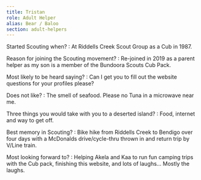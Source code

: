 ```yaml
---
title: Tristan
role: Adult Helper
alias: Bear / Baloo
section: adult-helpers
---
```


Started Scouting when?
: At Riddells Creek Scout Group as a Cub in 1987.

Reason for joining the Scouting movement?
: Re-joined in 2019 as a parent helper as my son is a member of the Bundoora Scouts Cub Pack.

Most likely to be heard saying?
: Can I get you to fill out the website questions for your profiles please?

Does not like?
: The smell of seafood. Please no Tuna in a microwave near me.

Three things you would take with you to a deserted island?
: Food, internet and way to get off.

Best memory in Scouting?
: Bike hike from Riddells Creek to Bendigo over four days with a McDonalds drive/cycle-thru thrown in and return trip by V/Line train.

Most looking forward to?
: Helping Akela and Kaa to run fun camping trips with the Cub pack, finishing this website, and lots of laughs... Mostly the laughs.
